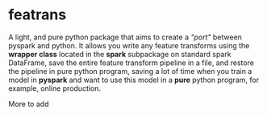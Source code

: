 # featrans
A light, and pure python package that aims to create a *"port"* between pyspark and python.
It allows you write any feature transforms using the **wrapper class** located in the **spark** subpackage on standard spark DataFrame,
save the entire feature transform pipeline in a file, and restore the pipeline in pure python program, 
saving a lot of time
when you train a model in **pyspark** and want to use this model in a **pure** python program, for example, online production.

More to add
